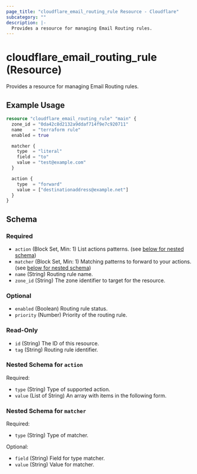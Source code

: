 ```yaml
---
page_title: "cloudflare_email_routing_rule Resource - Cloudflare"
subcategory: ""
description: |-
  Provides a resource for managing Email Routing rules.
---
```


# cloudflare_email_routing_rule (Resource)

Provides a resource for managing Email Routing rules.

## Example Usage

```terraform
resource "cloudflare_email_routing_rule" "main" {
  zone_id = "0da42c8d2132a9ddaf714f9e7c920711"
  name    = "terraform rule"
  enabled = true

  matcher {
    type  = "literal"
    field = "to"
    value = "test@example.com"
  }

  action {
    type  = "forward"
    value = ["destinationaddress@example.net"]
  }
}
```
<!-- schema generated by tfplugindocs -->
## Schema

### Required

- `action` (Block Set, Min: 1) List actions patterns. (see [below for nested schema](#nestedblock--action))
- `matcher` (Block Set, Min: 1) Matching patterns to forward to your actions. (see [below for nested schema](#nestedblock--matcher))
- `name` (String) Routing rule name.
- `zone_id` (String) The zone identifier to target for the resource.

### Optional

- `enabled` (Boolean) Routing rule status.
- `priority` (Number) Priority of the routing rule.

### Read-Only

- `id` (String) The ID of this resource.
- `tag` (String) Routing rule identifier.

<a id="nestedblock--action"></a>
### Nested Schema for `action`

Required:

- `type` (String) Type of supported action.
- `value` (List of String) An array with items in the following form.


<a id="nestedblock--matcher"></a>
### Nested Schema for `matcher`

Required:

- `type` (String) Type of matcher.

Optional:

- `field` (String) Field for type matcher.
- `value` (String) Value for matcher.
